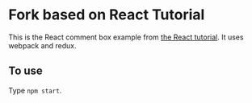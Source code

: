 # Fork based on React Tutorial

This is the React comment box example from [the React tutorial](http://facebook.github.io/react/docs/tutorial.html).
It uses webpack and redux.

## To use

Type ```npm start```.
